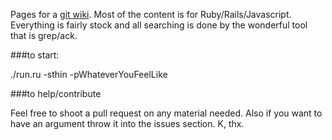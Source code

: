Pages for a [git wiki][1]. Most of the content is for
Ruby/Rails/Javascript. Everything is fairly stock and all searching is
done by the wonderful tool that is grep/ack.

###to start: 

./run.ru -sthin -pWhateverYouFeelLike

###to help/contribute

Feel free to shoot a pull request on any material needed. Also if you
want to have an argument throw it into the issues section. K, thx.

[1]: https://github.com/sr/git-wiki
